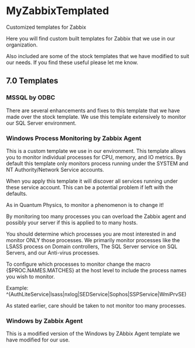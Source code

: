 # MyZabbixTemplated
Customized templates for Zabbix

Here you will find custom built templates for Zabbix that we use in our organization.

Also included are some of the stock templates that we have modified to suit our needs.
If you find these useful please let me know.

## 7.0 Templates

### MSSQL by ODBC

There are several enhancements and fixes to this template that we have made over the stock template. We use this template extensively to monitor our SQL Server environment.

### Windows Process Monitoring by Zabbix Agent

This is a custom template we use in our environment. This template allows you to monitor individual processes for CPU, memory, and IO metrics.
By default this template only monitors process running under the SYSTEM and NT Authority/Network Service accounts.

When you apply this template it will discover all services running under these service account. This can be a potential problem if left with the defaults.

As in Quantum Physics, to monitor a phenomenon is to change it!

By monitoring too many processes you can overload the Zabbix agent and possibly your server if this is applied to to many hosts.

You should determine which processes you are most interested in and monitor ONLY those processes. We primarily monitor processes like the LSASS process on Domain controllers, The SQL Server service on SQL Servers, and our Anti-virus processes. 

To configure which processes to monitor change the macro {$PROC.NAMES.MATCHES} at the host level to include the process names you wish to monitor.

Example: ^(AuthLiteService|lsass|nxlog|SEDService|Sophos|SSPService|WmiPrvSE)

As stated earlier, care should be taken to not monitor too many processes.

### Windows by Zabbix Agent

This is a modified version of the Windows by ZAbbix Agent template we have modified for our use.
